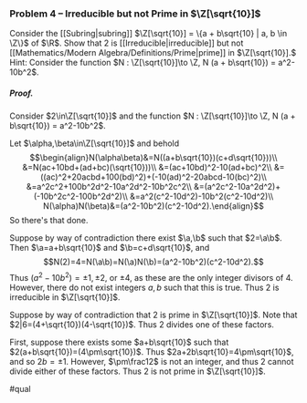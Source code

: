 ### Problem 4 – Irreducible but not Prime in $\Z[\sqrt{10}]$
Consider the [[Subring|subring]] $\Z[\sqrt{10}] = \{a + b\sqrt{10} | a, b \in \Z\}$ of $\R$. Show that $2$ is [[Irreducible|irreducible]] but not [[Mathematics/Modern Algebra/Definitions/Prime|prime]] in $\Z[\sqrt{10}].$ Hint: Consider the function $N : \Z[\sqrt{10}]\to \Z, N (a + b\sqrt{10}) = a^2-10b^2$.

##### *Proof.*
Consider $2\in\Z[\sqrt{10}]$ and  the function $N : \Z[\sqrt{10}]\to \Z, N (a + b\sqrt{10}) = a^2-10b^2$. 

Let $\alpha,\beta\in\Z[\sqrt{10}]$ and behold $$\begin{align}N(\alpha\beta)&=N((a+b\sqrt{10})(c+d\sqrt{10}))\\
&=N(ac+10bd+(ad+bc)(\sqrt{10}))\\
&=(ac+10bd)^2-10(ad+bc)^2\\
&=((ac)^2+20acbd+100(bd)^2)+(-10(ad)^2-20abcd-10(bc)^2)\\
&=a^2c^2+100b^2d^2-10a^2d^2-10b^2c^2\\
&=(a^2c^2-10a^2d^2)+(-10b^2c^2-100b^2d^2)\\
&=a^2(c^2-10d^2)-10b^2(c^2-10d^2)\\
N(\alpha)N(\beta)&=(a^2-10b^2)(c^2-10d^2).\end{align}$$
So there's that done.

Suppose by way of contradiction there exist $\a,\b$ such that $2=\a\b$. Then $\a=a+b\sqrt{10}$ and $\b=c+d\sqrt{10}$, and $$N(2)=4=N(\a\b)=N(\a)N(\b)=(a^2-10b^2)(c^2-10d^2).$$ Thus $(a^2-10b^2)=\pm1,\pm2,$ or $\pm4$, as these are the only integer divisors of $4$. However, there do not exist integers $a,b$ such that this is true. Thus $2$ is irreducible in $\Z[\sqrt{10}]$. 

Suppose by way of contradiction that $2$ is prime in $\Z[\sqrt{10}]$. Note that $2|6=(4+\sqrt{10})(4-\sqrt{10})$. Thus $2$ divides one of these factors.

First, suppose there exists some $a+b\sqrt{10}$ such that $2(a+b\sqrt{10})=(4\pm\sqrt{10})$. Thus $2a+2b\sqrt{10}=4\pm\sqrt{10}$, and so $2b=\pm1$. However, $\pm\frac12$ is not an integer, and thus $2$ cannot divide either of these factors. Thus $2$ is not prime in $\Z[\sqrt{10}]$. 

#qual
